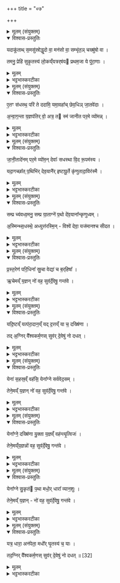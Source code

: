 +++
title = "०७"

+++


<details><summary>मूलम् (संयुक्तम्)</summary>

यदाकू॑ताथ्स॒मसु॑स्रोद्धृ॒दो वा॒ मन॑सो वा॒ सम्भृ॑त॒ञ्चख्षु॑षो वा । तमनु॒ प्रेहि॑ सुकृ॒तस्य॑ लो॒कय्ँयत्रर्‌ष॑य प्रथम॒जा ये पु॑रा॒णाः ।
</details>

<details open><summary>विश्वास-प्रस्तुतिः</summary>

यदाकू॑ताथ् स॒मसु॑स्रोद्धृ॒दो वा॒ मन॑सो वा॒ सम्भृ॑त॒ञ् चख्षु॑षो वा ।   

तमनु॒ प्रेहि॑ सुकृ॒तस्य॑ लो॒कय्ँयत्रर्‌ष॑य प्रथम॒जा ये पु॑रा॒णाः ।
</details>

<details><summary>मूलम्</summary>

यदाकू॑ताथ् स॒मसु॑स्रोद्धृ॒दो वा॒ मन॑सो वा॒ सम्भृ॑त॒ञ् चख्षु॑षो वा ।   

तमनु॒ प्रेहि॑ सुकृ॒तस्य॑ लो॒कय्ँयत्रर्‌ष॑य प्रथम॒जा ये पु॑रा॒णाः ।
</details>

<details><summary>भट्टभास्करटीका</summary>

1दशाग्निकानि समिष्टयजूंषि जुहोति - यदाकूतादित्यादीनि ॥ आद्याश्रतस्रः त्रिष्टुभः । अन्या अनुष्टुभः । तत्र प्रथमा - आकूतिः संकल्पः प्रत्ययः 'अक्षयं सुखमाप्नवानि' इत्येवंरूपः । हृदयं चित्तं श्रुतिस्मृत्यादि तत्साधनोपायचिन्तनम् । मनः अन्तःकरणं तदनुकूलप्रतिकूलेषु प्रवृत्तिनिवृत्त्यात्मकम् । चक्षुर्ग्रहणेन दशेन्द्रियाणि लक्ष्यन्ते यानि सम्यगनुष्ठानेन अभिमतं लाभं साधयन्ति । एतेष्वाकूत्यादिषु संभृतं एभिः प्रत्ययैः चिरकालविषयीकृतं यदेतेम्यः समसुस्रोत् स्रुतं सम्यक्परिनिष्पन्नम् । ल्यब्लोपे पञ्चमी । एतानि प्राप्य निष्पन्नं इदानीमिति । स्रुवतेर्लुङि शपश्श्लुः । तं अभिप्रेतमर्थं अनु लक्षीकृत्य प्रेहि गच्छ । कीदृशीमित्याह - सुकृतस्य लोकं सुकृतफलभोगस्थानं यत्र सुकृतिन एव गच्छन्ति तत् स्थानं गच्छ - हे यजमान । देहपातोत्तरकालमिति सामर्थ्यात् गम्यते । 'सूपमानात्कः' इति सुकृतशब्दोन्तोदात्तः । पुनश्च विशेप्यते - यत्रासते प्रथमजाः नित्याः स्वयम्भुप्रभृतयः ऋषयो द्रष्टारः ये च पुराणाः पूर्वमुक्ता नः पूर्वे वा अस्माकं चित्रादयः तत् स्थानं गच्छेति ॥
</details>

<details><summary>मूलम् (संयुक्तम्)</summary>

ए॒तꣳ स॑धस्थ॒ परि॑ ते ददामि॒ यमा॒वहा᳚च्छेव॒धिञ्जा॒तवे॑दाः । अ॒न्वा॒ग॒न्ता य॒ज्ञप॑तिर्वो॒ अत्र॒ त स्म॑ जानीत पर॒मे व्यो॑मन्न् ।
</details>

<details open><summary>विश्वास-प्रस्तुतिः</summary>

ए॒तꣳ स॑धस्थ॒ परि॑ ते ददामि॒ यमा॒वहा᳚च् छेव॒धिञ् जा॒तवे॑दाः ।  

अ॒न्वा॒ग॒न्ता य॒ज्ञप॑तिर् वो॒ अत्र॒ त स्म॑ जानीत पर॒मे व्यो॑मन्न् ।
</details>

<details><summary>मूलम्</summary>

ए॒तꣳ स॑धस्थ॒ परि॑ ते ददामि॒ यमा॒वहा᳚च् छेव॒धिञ् जा॒तवे॑दाः ।  

अ॒न्वा॒ग॒न्ता य॒ज्ञप॑तिर् वो॒ अत्र॒ त स्म॑ जानीत पर॒मे व्यो॑मन्न् ।
</details>

<details><summary>भट्टभास्करटीका</summary>

2अथ द्वितीया - एतमिति ॥ अग्निरामन्त्र्यते - हे अग्रे सधस्थ सहस्थानस्थित पृथिव्यामेतावन्तं कालमनेन सहस्थित । 'सधमाधस्थयोः' इति सहशब्दस्य सधादेशः । इदानीं गच्छते तुभ्यमेनं यजमानं परिददामि रक्षार्थं तव हस्ते करोमि तत्रापि सहासने स्थातुमिति भावः । रक्षामिदानीं प्रार्थयते - जातवेदाः जातप्रज्ञानः रक्षणोपायज्ञः त्वं शेवधिं निधिस्थानं यमावहात् आवहसि निधिमिव परिगृह्णासि गोपायसि च तं परिददामीति । वहेर्लेटि पुरुषव्यत्ययः, आडागमश्च । इदानीं देवा आमन्त्र्यन्ते - हे देवाः यूयमपि शृणुत अयं यज्ञपतिर्यजमानः वः युष्मानन्वागन्ता युष्मान्गच्छतोन्वागन्ता अनन्तरमेवानुक्रमेण आगमिष्यति । 'न लुट्' इति निघातप्रतिषेधः । 'तास्यनुदात्तेत्' इति लसार्वधातुकस्यानुदात्तत्वं, लिटोप उदात्तनिवृत्तिस्वरेण तस्यैवोदात्तत्वं, 'गतिर्गतौ' इति प्रथमस्य गतेरनुदात्तत्वम्, 'तिङि चोदात्तवति' इति द्वितीयस्य 'उदात्तवता तिङा' हति 'गतिमता च' इति द्वयं समस्यते । तत्र परमे व्योम्नि प्रशस्ते निधिलक्षणे च पुण्यलोके युष्मानन्वागन्तारं जानीत प्रविष्टवानयमस्य स्थानमिति तमेनं स्वीकुरुत । स्मेति पादपूरणे, सामप्रतीकत्वं वा द्योतयति ॥
</details>

<details><summary>मूलम् (संयुक्तम्)</summary>

जा॒नी॒तादे॑नम्पर॒मे व्यो॑म॒न्देवाः᳚ सधस्था वि॒द रू॒पम॑स्य । यदा॒गच्छा᳚त् [30]  
प॒थिभि॑र्देव॒यानै॑रिष्टापू॒र्ते कृ॑णुतादा॒विर॑स्मै ।
</details>

<details open><summary>विश्वास-प्रस्तुतिः</summary>

जा॒नी॒तादे॑नम् पर॒मे व्यो॑म॒न् देवाः᳚ सधस्था वि॒द रू॒पम॑स्य ।  

यदा॒गच्छा᳚त् प॒थिभि॑र् देव॒यानै॑र् इष्टापू॒र्ते कृ॑णुतादा॒विर॑स्मै ।
</details>

<details><summary>मूलम्</summary>

जा॒नी॒तादे॑नम् पर॒मे व्यो॑म॒न् देवाः᳚ सधस्था वि॒द रू॒पम॑स्य ।  

यदा॒गच्छा᳚त् प॒थिभि॑र् देव॒यानै॑र् इष्टापू॒र्ते कृ॑णुतादा॒विर॑स्मै ।
</details>

<details><summary>भट्टभास्करटीका</summary>

3अथ तृतीया - जानीतादिति ॥ हे देवाः प्रथमं तावदेनं परमे व्योमन् स्थाने आगतं जानीतात् जानति 'तस्य तात्' इति तादेशः । अनन्तरं चेह सधस्थाः सहासने स्थातारः अत एव अस्य रूपं विद जानीत कीदृशोयमिति विदितरूपविशेषमेनं कुरुत । 'विदो लटो वा' इत्याकारादेशः । तत्र यद्ययं देवयानैः पथिभिरागच्छात् आगतस्स्यात् । पूर्ववदाडगमः । ततोस्मै इष्टापूर्ते इष्टापूर्तफले आविष्कृणुतात् आविष्कृणुत एतदर्थमिष्टापूर्ते च गतवान्, ईदृशं च तयोः फलमिति । पूर्ववत्तादेशः । इष्टं देवेम्यः । पूतं पितृभ्यः । छान्दसं पूर्वपदस्य दीर्घत्वम् । अत्र देवा इति पादादित्वान्न निहन्यते, 'विभाषितं विशेषवचने' इति तस्याविद्यमानवत्त्वनिषेधाद्द्वितीयमामन्त्रितं न निहन्यते । 'आमन्त्रितं पूर्वमविद्यमानवत्' इति द्वयोरप्यविद्यमानवस्त्वात् तेनाख्यातं निहन्यते ॥
</details>

<details><summary>मूलम् (संयुक्तम्)</summary>

सम्प्र च्य॑वध्व॒मनु॒ सम्प्र या॒ताग्ने॑ प॒थो दे॑व॒याना᳚न्कृणुध्वम् । अ॒स्मिन्थ्स॒धस्थे॒ अध्युत्त॑रस्मि॒न्विश्वे॑ देवा॒ यज॑मानश्च सीदत ।
</details>

<details open><summary>विश्वास-प्रस्तुतिः</summary>

सम्प्र च्य॑वध्व॒मनु॒ सम्प्र या॒ताग्ने॑ प॒थो दे॑व॒याना᳚न्कृणुध्वम् ।  

अ॒स्मिन्थ्स॒धस्थे॒ अध्युत्त॑रस्मि॒न् - विश्वे॑ देवा॒ यज॑मानश्च सीदत ।
</details>

<details><summary>मूलम्</summary>

सम्प्र च्य॑वध्व॒मनु॒ सम्प्र या॒ताग्ने॑ प॒थो दे॑व॒याना᳚न्कृणुध्वम् ।  

अ॒स्मिन्थ्स॒धस्थे॒ अध्युत्त॑रस्मि॒न् - विश्वे॑ देवा॒ यज॑मानश्च सीदत ।
</details>

<details><summary>भट्टभास्करटीका</summary>

4अथ चतुर्थी - सं प्र च्यवध्वमिति ॥ व्याख्यातेयं 'अग्निं युनज्मि' इत्यत्र । हे अग्ने विश्वे देवाः सर्वे यूयं यजमानश्च इत्थं कृतसंवादा इदानीं संप्रच्यवध्वं सम्यगस्मात् स्थानात् प्रचलत । अनन्तरं च संप्रयात सहिता एव गच्छत । गच्छन्तश्च देवयानेनैव पथः कृणुध्वम् अन्यैः पथिभिः न गन्तव्यम् । एवमस्मिन् सदस्थे सहस्थाने लोके उत्तरस्मिंश्च द्युलोके इदानीं देहपातोत्तरकालं च सीदत परस्परस्योपकुर्वन्तो वर्तध्वमिति ॥
</details>

<details><summary>मूलम् (संयुक्तम्)</summary>

प्र॒स्त॒रेण॑ परि॒धिना᳚ स्रु॒चा वेद्या॑ च ब॒र्‌हिषा᳚ । ऋ॒चेमँय्य॒ज्ञन्नो॑ वह॒ सुव॑र्दे॒वेषु॒ गन्त॑वे ।
</details>

<details open><summary>विश्वास-प्रस्तुतिः</summary>

प्र॒स्त॒रेण॑ परि॒धिना᳚ स्रु॒चा वेद्या॑ च ब॒र्‌हिषा᳚ ।  

ऋ॒चेमय्ँ य॒ज्ञन् नो॑ वह॒ सुव॑र्दे॒वेषु॒ गन्त॑वे ।
</details>

<details><summary>मूलम्</summary>

प्र॒स्त॒रेण॑ परि॒धिना᳚ स्रु॒चा वेद्या॑ च ब॒र्‌हिषा᳚ ।  

ऋ॒चेमय्ँ य॒ज्ञन् नो॑ वह॒ सुव॑र्दे॒वेषु॒ गन्त॑वे ।
</details>

<details><summary>भट्टभास्करटीका</summary>

5अथ पञ्चमी - प्रस्तरेणेति ॥ प्रस्तरादिभिः सह इममस्माकं यज्ञं वह प्रापय देवान् देवेष्विति विभक्तिव्यत्ययः । स्रुग्ग्रहणं पात्राणामप्युपलक्षणम् । ग्रहणमन्त्राणां प्रयोजनं चाह - सुवर्गन्तवे अस्माकं स्वर्गगमनाय । तुमर्थे तवेन् प्रत्ययः ॥
</details>

<details><summary>मूलम् (संयुक्तम्)</summary>

यदि॒ष्टय्ँयत्प॑रा॒दान॒य्ँयद्द॒त्तय्ँया च॒ दख्षि॑णा । तत् [31]  
अ॒ग्निर्वै᳚श्वकर्म॒णस्सुव॑र्दे॒वेषु॑ नो दधत् ।
</details>

<details open><summary>विश्वास-प्रस्तुतिः</summary>

यदि॒ष्टय्ँ यत्प॑रा॒दान॒य्ँ यद् द॒त्तय्ँ या च॒ दख्षि॑णा ।   

तद् अ॒ग्निर् वै᳚श्वकर्म॒णस् सुव॑र् दे॒वेषु॑ नो दधत् ।
</details>

<details><summary>मूलम्</summary>

यदि॒ष्टय्ँ यत्प॑रा॒दान॒य्ँ यद् द॒त्तय्ँ या च॒ दख्षि॑णा ।   

तद् अ॒ग्निर् वै᳚श्वकर्म॒णस् सुव॑र् दे॒वेषु॑ नो दधत् ।
</details>

<details><summary>भट्टभास्करटीका</summary>

6षष्ठी - यदिष्टमिति ॥ यदिष्टं देवेभ्यो दत्तं दर्शपूर्णमासादिषु यत्परादानं नात्यादरेण दत्तं दीनान्धकृपणादिभ्यः यद्दत्तं समीचीनं बहिर्वेदि यागे च दक्षिणा अन्तर्वेदि यद्दत्तं तत् सर्व वैश्वकर्मणोग्निरस्माकं स्वर्गहेतुर्देवेषु दधत् स्थापयतु स्वर्गसाधनमेव सर्वं करोतु । लेट्याडागमः ॥
</details>

<details><summary>मूलम् (संयुक्तम्)</summary>

येना॑ स॒हस्रँ॒व्वह॑सि॒ येना᳚ग्ने सर्ववेद॒सम् । तेने॒मँय्य॒ज्ञन्नो॑ वह॒ सुव॑र्दे॒वेषु॒ गन्त॑वे ।
</details>

<details open><summary>विश्वास-प्रस्तुतिः</summary>

येना॑ स॒हस्र॒व्ँ वह॑सि॒ येना᳚ग्ने सर्ववेद॒सम् ।   

तेने॒मय्ँ य॒ज्ञन् नो॑ वह॒ सुव॑र्दे॒वेषु॒ गन्त॑वे ।
</details>

<details><summary>मूलम्</summary>

येना॑ स॒हस्र॒व्ँ वह॑सि॒ येना᳚ग्ने सर्ववेद॒सम् ।   

तेने॒मय्ँ य॒ज्ञन् नो॑ वह॒ सुव॑र्दे॒वेषु॒ गन्त॑वे ।
</details>

<details><summary>भट्टभास्करटीका</summary>

7सप्तमी - येना सहस्रमिति ॥ .... ॥
</details>

<details><summary>मूलम् (संयुक्तम्)</summary>

येना᳚ग्ने॒ दख्षि॑णा यु॒क्ता य॒ज्ञँव्वह॑न्त्यृ॒त्विजः॑ । तेने॒मँय्य॒ज्ञन्नो॑ वह॒ सुव॑र्दे॒वेषु॒ गन्त॑वे ।
</details>

<details open><summary>विश्वास-प्रस्तुतिः</summary>

येना᳚ग्ने॒ दख्षि॑णा यु॒क्ता य॒ज्ञव्ँ वह॑न्त्यृ॒त्विजः॑ ।  

तेने॒मय्ँय॒ज्ञन्नो॑ वह॒ सुव॑र्दे॒वेषु॒ गन्त॑वे ।
</details>

<details><summary>मूलम्</summary>

येना᳚ग्ने॒ दख्षि॑णा यु॒क्ता य॒ज्ञव्ँ वह॑न्त्यृ॒त्विजः॑ ।  

तेने॒मय्ँय॒ज्ञन्नो॑ वह॒ सुव॑र्दे॒वेषु॒ गन्त॑वे ।
</details>

<details><summary>भट्टभास्करटीका</summary>

8हे अग्ने येन पथा युक्ता योग्या दक्षिणा यज्ञं च ऋत्विजो वहन्ति । यद्वा - दक्षिणाभिर्युक्तं इत्युभयत्र व्यत्ययः । तेनेत्यादि । गतम् ॥
</details>

<details><summary>मूलम् (संयुक्तम्)</summary>

येना᳚ग्ने सु॒कृत॑ प॒था मधो॒र्धारा᳚ व्यान॒शुः । तेने॒मँय्य॒ज्ञन्नो॑ वह॒ सुव॑र्दे॒वेषु॒ गन्त॑वे ।
</details>

<details open><summary>विश्वास-प्रस्तुतिः</summary>

येना᳚ग्ने सु॒कृत॑ प॒था मधो॒र् धारा᳚ व्यान॒शुः ।   

तेने॒मय्ँ य॒ज्ञन् - नो॑ वह॒ सुव॑र्दे॒वेषु॒ गन्त॑वे ।
</details>

<details><summary>मूलम्</summary>

येना᳚ग्ने सु॒कृत॑ प॒था मधो॒र् धारा᳚ व्यान॒शुः ।   

तेने॒मय्ँ य॒ज्ञन् - नो॑ वह॒ सुव॑र्दे॒वेषु॒ गन्त॑वे ।
</details>

<details><summary>भट्टभास्करटीका</summary>

9नवमी - येनाग्ने सुकृत इति ॥ हे अग्ने येन पथा सुकृतः मधोः मधुरस्य धारा व्यानशुः व्याप्नुवत् । व्यत्ययेन परस्मैपदम् । यद्वा - सुकृतः देवाः येन पथा नीताः मधोः मधुरसस्य घृतस्य धारा व्यानशुः व्यश्नवते । छान्दसो लिट् । तेनेत्यादि । गतम् ॥
</details>

<details><summary>मूलम् (संयुक्तम्)</summary>

यत्र॒ धारा॒ अन॑पेता॒ मधो᳚र्घृ॒तस्य॑ च॒ याः । तद॒ग्निर्वै᳚श्वकर्म॒णस्सुव॑र्दे॒वेषु॑ नो दधत् ॥ [32]  
</details>

<details open><summary>विश्वास-प्रस्तुतिः</summary>

यत्र॒ धारा॒ अन॑पेता॒ मधो᳚र् घृ॒तस्य॑ च॒ याः ।  

तद॒ग्निर् वै᳚श्वकर्म॒णस् सुव॑र् दे॒वेषु॑ नो दधत् ॥ [32]  
</details>

<details><summary>मूलम्</summary>

यत्र॒ धारा॒ अन॑पेता॒ मधो᳚र् घृ॒तस्य॑ च॒ याः ।  

तद॒ग्निर् वै᳚श्वकर्म॒णस् सुव॑र् दे॒वेषु॑ नो दधत् ॥ [32]  
</details>

<details><summary>भट्टभास्करटीका</summary>

10दशमी - यत्रेति ॥ यत्र पथि मधोः घृतस्य च या धारा अनपेताः तत्र लोके देवेषु स्थापयतु किं मधोः घृतस्य च धाराः अनुपक्षीणा देवयोग्याश्च करोत्वित्यर्थः ॥

इति पञ्चमे सप्तमे सप्तमोनुवाकः ॥  
</details>
